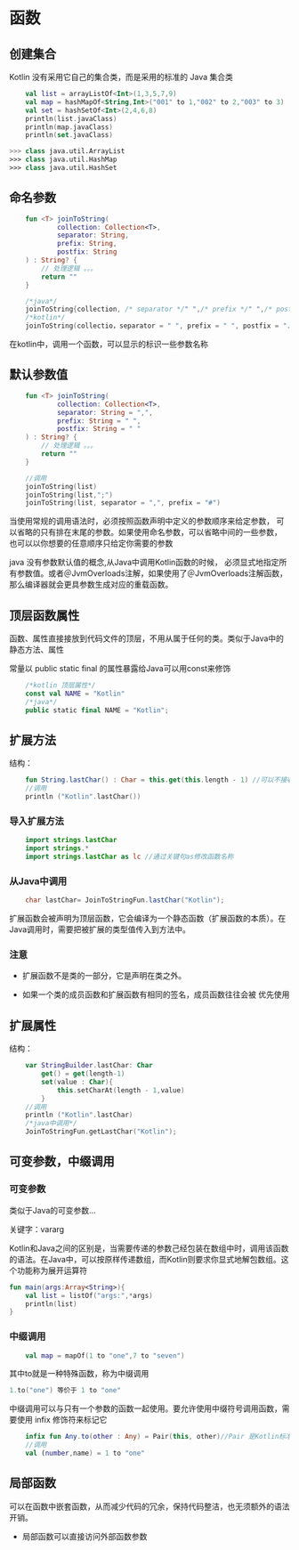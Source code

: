 # 函数
## 创建集合
Kotlin 没有采用它自己的集合类，而是采用的标准的 Java 集合类

```kotlin
    val list = arrayListOf<Int>(1,3,5,7,9)
    val map = hashMapOf<String,Int>("001" to 1,"002" to 2,"003" to 3)
    val set = hashSetOf<Int>(2,4,6,8)
    println(list.javaClass)
    println(map.javaClass)
    println(set.javaClass)

>>> class java.util.ArrayList
>>> class java.util.HashMap
>>> class java.util.HashSet
```
## 命名参数
```kotlin
    fun <T> joinToString(
            collection: Collection<T>,
            separator: String,
            prefix: String,
            postfix: String
    ) : String? {
        // 处理逻辑 。。。
        return ""
    }

    /*java*/
    joinToString{collection, /* separator */" ",/* prefix */" ",/* postfix */".");
    /*kotlin*/
    joinToString(collectio，separator = " ", prefix = " ", postfix = ".") 
```
在kotlin中，调用一个函数，可以显示的标识一些参数名称

## 默认参数值
```kotlin
    fun <T> joinToString(
            collection: Collection<T>,
            separator: String = ",",
            prefix: String = " ",
            postfix: String = " "
    ) : String? {
        // 处理逻辑 。。。
        return ""
    }

    //调用
    joinToString(list)
    joinToString(list,";")
    joinToString(list, separator = ",", prefix = "#") 
```
当使用常规的调用语法时，必须按照函数声明中定义的参数顺序来给定参数，
可以省略的只有排在末尾的参数。如果使用命名参数，可以省略中间的一些参数，
也可以以你想要的任意顺序只给定你需要的参数

java 没有参数默认值的概念,从Java中调用Kotlin函数的时候，
必须显式地指定所有参数值。或者＠JvmOverloads注解，如果使用了＠JvmOverloads注解函数，那么编译器就会更具参数生成对应的重载函数。

## 顶层函数属性
函数、属性直接接放到代码文件的顶层，不用从属于任何的类。类似于Java中的静态方法、属性

常量以 public static final 的属性暴露给Java可以用const来修饰
```kotlin
    /*kotlin 顶层属性*/
    const val NAME = "Kotlin"
    /*java*/
    public static final NAME = "Kotlin";
```

## 扩展方法
结构：
```kotlin
    fun String.lastChar() : Char = this.get(this.length - 1) //可以不接收this
    //调用
    println ("Kotlin".lastChar())
```

### 导入扩展方法
```kotlin
    import strings.lastChar
    import strings.*
    import strings.lastChar as lc //通过关键句as修改函数名称
```

### 从Java中调用
```java
    char lastChar= JoinToStringFun.lastChar("Kotlin");
```
扩展函数会被声明为顶层函数，它会编译为一个静态函数（扩展函数的本质）。在Java调用时，需要把被扩展的类型值传入到方法中。

### 注意

- 扩展函数不是类的一部分，它是声明在类之外。

- 如果一个类的成员函数和扩展函数有相同的签名，成员函数往往会被
优先使用

## 扩展属性
结构：
```kotlin
    var StringBuilder.lastChar: Char
        get() = get(length-1)
        set(value : Char){
            this.setCharAt(length - 1,value)
        }
    //调用
    println ("Kotlin".lastChar)
    /*java中调用*/
    JoinToStringFun.getLastChar("Kotlin");
```

## 可变参数，中缀调用

### 可变参数
类似于Java的可变参数...

关键字：vararg

Kotlin和Java之间的区别是，当需要传递的参数己经包装在数组中时，调用该函数的语法。在Java中，可以按原样传递数组，而Kotlin则要求你显式地解包数组。这个功能称为展开运算符
```kotlin
fun main(args:Array<String>){
    val list = listOf("args:",*args)
    println(list)
}
```

### 中缀调用
```kotlin
    val map = mapOf(1 to "one",7 to "seven")
```
其中to就是一种特殊函数，称为中缀调用
```kotlin
1.to("one") 等价于 1 to "one"
```
中缀调用可以与只有一个参数的函数一起使用。要允许使用中缀符号调用函数，需要使用 infix 修饰符来标记它
```kotlin
    infix fun Any.to(other : Any) = Pair(this, other)//Pair 是Kotlin标准库的类
    //调用
    val (number,name) = 1 to "one"
```

## 局部函数
可以在函数中嵌套函数，从而减少代码的冗余，保持代码整洁，也无须额外的语法开销。

- 局部函数可以直接访问外部函数参数